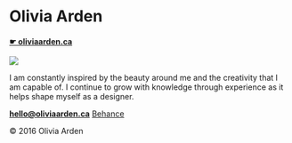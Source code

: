 # Olivia Arden

#### [☛ oliviaarden.ca](https://oliviaarden.ca)

![](photo.jpg)

I am constantly inspired by the beauty around me and the creativity that I am capable of. I continue to grow with knowledge through experience as it helps shape myself as a designer.

**[hello@oliviaarden.ca](mailto:hello@oliviaarden.ca)**
[Behance](https://Behance.com/oliviaarden)

© 2016 Olivia Arden
